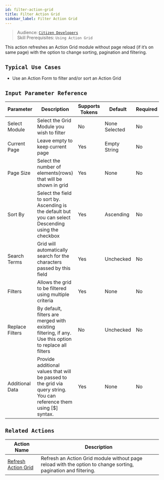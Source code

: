 ```yaml
---
id: filter-action-grid
title: Filter Action Grid
sidebar_label: Filter Action Grid
---
```


> Audience: [`Citizen Developers`](/docs/audience#citizen-developers)<br/>
> Skill Prerequisites: `Using Action Grid`
> 
This action refreshes an Action Grid module without page reload (if it’s on same page) with the option to change sorting, pagination and filtering.

## `Typical Use Cases`

- Use an Action Form to filter and/or sort an Action Grid


## `Input Parameter Reference`

| Parameter | Description | Supports Tokens | Default | Required |
| -- | -- | -- | -- | -- |
| Select Module | Select the Grid Module you wish to filter| No | None Selected| No |
| Current Page | Leave empty to keep current page | Yes | Empty String | No |
| Page Size | Select the number of elements(rows) that will be shown in grid| Yes | None | No |
| Sort By | Select the field to sort by. Ascending is the default but you can select Descending using the checkbox| Yes | Ascending | No |
| Search Terms| Grid will automatically search for the characters passed by this field| Yes | Unchecked | No |
| Filters | Allows the grid to be filtered using multiple criteria | Yes | None | No |
| Replace Filters | By default, filters are merged with existing filtering, if any. Use this option to replace all filters | No | Unchecked| No |
| Additional Data | Provide additional values that will be passed to the grid via query string. You can reference them using [$] syntax.  | Yes | None | No |




## `Related Actions`

| Action Name | Description|
|-------------|------------|
| [Refresh Action Grid](docs/actions/refresh-grid) | Refresh an Action Grid module without page reload with the option to change sorting, pagination and filtering. |


[//]: # (Will need to verify the links once the documentation for filter and data source refersh are completed.)
